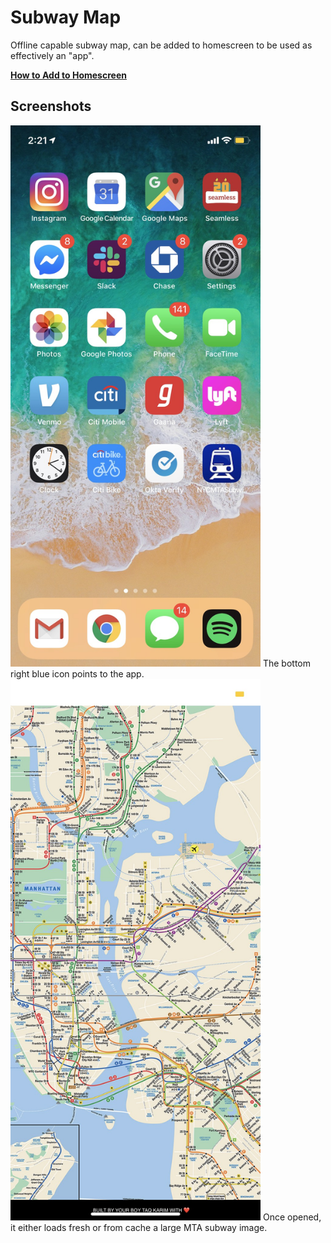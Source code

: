 # Subway Map

Offline capable subway map, can be added to homescreen to be used as effectively an "app".

**[How to Add to Homescreen](https://www.howtogeek.com/196087/how-to-add-websites-to-the-home-screen-on-any-smartphone-or-tablet/)**

## Screenshots

<img src="https://github.com/mottaquikarim/subway/blob/master/assets/scrnshot1.jpg?raw=true" width="400px">
The bottom right blue icon points to the app.

<img src="https://github.com/mottaquikarim/subway/blob/master/assets/scrnshot2.jpg?raw=true" width="400px">
Once opened, it either loads fresh or from cache a large MTA subway image.
